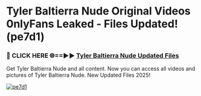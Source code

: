 # Tyler Baltierra Nude Original Videos 0nlyFans Leaked - Files Updated! (pe7d1)

<h3>🔴 CLICK HERE 🌐==►► <a href="https://tinyurl.com/yc6ubb5a" rel="nofollow">Tyler Baltierra Nude Updated Files</a></h3>

Get Tyler Baltierra Nude and all content. Now you can access all videos and pictures of Tyler Baltierra Nude. New Updated Files 2025!

[![pe7d1](https://i.imgur.com/7eu0CRL.gif)](https://tinyurl.com/yc6ubb5a)
